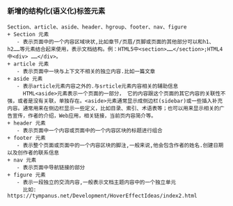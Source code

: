 ### 新增的结构化(语义化)标签元素
    Section、article、aside、header、hgroup、footer、nav、figure
    + Section 元素
       - 表示页面中的一个内容区域块状,比如章节/页眉/页脚或页面的其他部分可以和h1、 h2……等元素结合起来使用，表示文档结构。例：HTML5中<section>……</section>;HTML4中<div> ……</div>。
    + article 元素
       - 表示页面中一块与上下文不相关的独立内容.比如一篇文章
    + aside 元素
       - 表示article元素内容之外的.与srticle元素内容相关的辅助信息
         HTML<aside>元素表示一个页面的一部分， 它的内容跟这个页面的其它内容的关联性不强，或者是没有关联，单独存在。<aside>元素通常显示成侧边栏(sidebar)或一些插入补充内容。通常用来在侧边栏显示一些定义，比如目录、索引、术语表等；也可以用来显示相关的广告宣传，作者的介绍，Web应用，相关链接，当前页内容简介等。
    + header 元素
       - 表示页面中一个内容或页面中的一个内容区块的标题进行组合
    + footer 元素
       - 表示整个页面或页面中的一个内容区块的脚注,一般来说,他会包含作者的姓名.创建日期以及创作者的联系信息
    + nav 元素
       - 表示页面中导航链接的部分
    + figure 元素
       - 表示一段独立的交流内容,一般表示文档主题内容中的一个独立单元
         比如: https://tympanus.net/Development/HoverEffectIdeas/index2.html